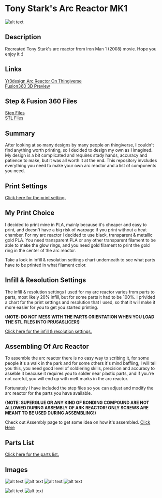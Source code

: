 # Tony Stark's Arc Reactor MK1

![alt text](https://github.com/ProgramFreakHD/Ark-reactor/blob/main/Pictures/Real%20Life%20Pictures/Arc%20reactor%20front%20with%20name.png)

## Description

Recreated Tony Stark's arc reactor from Iron Man 1 (2008) movie. Hope you enjoy it :)

## Links


[Yr3design Arc Reactor On Thingiverse](https://www.thingiverse.com/thing:2854850)\
[Fusion360 3D Preview](https://gmail306847.autodesk360.com/g/shares/SH56a43QTfd62c1cd968932302d8338467dc)

## Step & Fusion 360 Files

[Step Files](https://github.com/ProgramFreakHD/Ark-reactor/tree/main/Arc%20Reactor%20MK1%20STEP%20Files)\
[STL Files](https://github.com/ProgramFreakHD/Ark-reactor/tree/main/Ark%20Reactor%20MK1%20STL%20Files)

## Summary

After looking at so many designs by many people on thingiverse, I couldn't find anything worth printing, so I decided to design my own as I imagined. My design is a bit complicated and requires stady hands, accuracy and patience to make, but it was all worth it at the end. This repository invcludes everything you need to make your own arc reactor and a list of components you need.

## Print Settings

[Click here for the print setting.](https://github.com/ProgramFreakHD/Ark-reactor/blob/main/Configs/Print%20Settings.md)

## My Print Choice

I decided to print mine in PLA, mainly because it's cheaper and easy to print, and doesn't have a big risk of warpage if you print without a heat chamber. For my arc reactor I decided to use black, transparent & metallic gold PLA. You need transparent PLA or any other transparent filament to be able to make the glow rings, and you need gold filament to print the gold ring in the center of the arc reactor.

Take a look in infill & resolution settings chart underneath to see what parts have to be printed in what filament color.

## Infill & Resolution Settings

The infill & resolution settings I used for my arc reactor varies from parts to parts, most likely 20% infill, but for some parts it had to be 100%. I privided a chart for the print settings and resolution that I used, so that it will make it more easier for you to get you started printing.

**(NOTE: DO NOT MESS WITH THE PARTS ORIENTATION WHEN YOU LOAD THE STL FILES INTO PRUSASLICER!)**

[Click here for the infill & resolution settings.](https://github.com/ProgramFreakHD/Ark-reactor/blob/main/Configs/Infill%20%26%20Resolution%20Settings.md)

## Assembling Of Arc Reactor

To assemble the arc reactor there is no easy way to scribing it, for some people it's a walk in the park and for some others it's mind baffling, I will tell you this, you need good level of soldiering skills, precision and accuracy to asseble it beacuse it requires you to solder near plastic parts, and if you're not careful, you will end up with melt marks in the arc reactor.

Fortunately I have included the step files so you can adjust and modify the arc reactor for the parts you have available. 

**(NOTE: SUPERGLUE OR ANY KIND OF BONDING COMPOUND ARE NOT ALLOWED DURING ASSEMBLY OF ARK REACTOR! ONLY SCREWS ARE MEANT TO BE USED DURING ASSEMBLING!)**

Check out Assembly page to get some idea on how it's assembled. [Click Here](https://github.com/ProgramFreakHD/Tony-Stark-Arc-Reactor-MK1/blob/main/Configs/Assembly.md)

## Parts List

[Click here for the parts list.](https://github.com/ProgramFreakHD/Ark-reactor/blob/main/Configs/Parts%20list.md)

## Images

![alt text](https://github.com/ProgramFreakHD/Ark-reactor/blob/main/Pictures/Real%20Life%20Pictures/Arc%20reactor%20back%20with%20name.png)
![alt text](https://github.com/ProgramFreakHD/Ark-reactor/blob/main/Pictures/Miscellaneous/Arc%20Reactor%20MK1%20Drawing%20v1.png)
![alt text](https://github.com/ProgramFreakHD/Ark-reactor/blob/main/Pictures/Fusion%20360%20Pictures/Transparant%20Background/Fusion360_LcQDyRcJho.png)
![alt text](https://github.com/ProgramFreakHD/Ark-reactor/blob/main/Pictures/Fusion%20360%20Pictures/Transparant%20Background/Fusion360_ZKFOaQVNEt.png)

![alt text](https://github.com/ProgramFreakHD/Ark-reactor/blob/main/Pictures/Fusion%20360%20Pictures/Transparant%20Background/Fusion360_fTGEq8NfNz.png)
![alt text](https://github.com/ProgramFreakHD/Ark-reactor/blob/main/Pictures/Fusion%20360%20Pictures/Transparant%20Background/Fusion360_5GGEXJa134.png)
